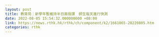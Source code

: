 ```yaml
---
layout: post
title: 教育局：新學年暫維持半日面授課　師生每天進行快測
date: 2022-08-05 15:54:32.000000000 +08:00
link: https://news.rthk.hk/rthk/ch/component/k2/1661065-20220805.htm
categories: rthk
---
```



